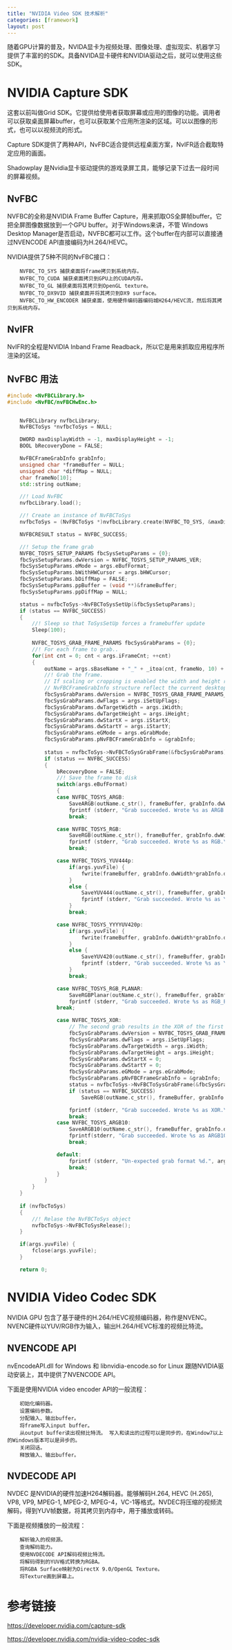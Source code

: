 ```yaml
---
title: "NVIDIA Video SDK 技术解析"
categories: [framework]
layout: post
---
```


随着GPU计算的普及，NVIDA显卡为视频处理、图像处理、虚拟现实、机器学习提供了丰富的的SDK。具备NVIDA显卡硬件和NVIDIA驱动之后，就可以使用这些SDK。

# NVIDIA Capture SDK

这套以前叫做Grid SDK。它提供给使用者获取屏幕或应用的图像的功能。调用者可以获取桌面屏幕buffer，也可以获取某个应用所渲染的区域。可以以图像的形式，也可以以视频流的形式。

Capture SDK提供了两种API，NvFBC适合提供远程桌面方案，NvIFR适合截取特定应用的画面。

Shadowplay 是Nvidia显卡驱动提供的游戏录屏工具，能够记录下过去一段时间的屏幕视频。

## NvFBC

NVFBC的全称是NVIDIA Frame Buffer Capture，用来抓取OS全屏帧buffer。它把全屏图像数据放到一个GPU buffer。对于Windows来讲，不管 Windows Desktop Manager是否启动，NVFBC都可以工作。这个buffer在内部可以直接通过NVENCODE API直接编码为H.264/HEVC。

NVIDIA提供了5种不同的NvFBC接口：
	
		NVFBC_TO_SYS 捕获桌面将frame拷贝到系统内存。
		NVFBC_TO_CUDA 捕获桌面拷贝到GPU上的CUDA内存。
		NVFBC_TO_GL 捕获桌面将其拷贝到OpenGL texture。
		NVFBC_TO_DX9VID 捕获桌面并将其拷贝到DX9 surface。
		NVFBC_TO_HW_ENCODER 捕获桌面，使用硬件编码器编码城H264/HEVC流，然后将其拷贝到系统内存。




## NvIFR

NvIFR的全程是NVIDIA Inband Frame Readback，所以它是用来抓取应用程序所渲染的区域。



## NvFBC 用法

```cpp
#include <NvFBCLibrary.h>
#include <NvFBC/nvFBCHwEnc.h>


    NvFBCLibrary nvfbcLibrary;
    NvFBCToSys *nvfbcToSys = NULL;

    DWORD maxDisplayWidth = -1, maxDisplayHeight = -1;
    BOOL bRecoveryDone = FALSE;

    NvFBCFrameGrabInfo grabInfo;
    unsigned char *frameBuffer = NULL;
    unsigned char *diffMap = NULL;
    char frameNo[10];
    std::string outName;

    //! Load NvFBC
    nvfbcLibrary.load();

    //! Create an instance of NvFBCToSys
    nvfbcToSys = (NvFBCToSys *)nvfbcLibrary.create(NVFBC_TO_SYS, &maxDisplayWidth, &maxDisplayHeight);

    NVFBCRESULT status = NVFBC_SUCCESS;

    //! Setup the frame grab
    NVFBC_TOSYS_SETUP_PARAMS fbcSysSetupParams = {0};
    fbcSysSetupParams.dwVersion = NVFBC_TOSYS_SETUP_PARAMS_VER;
    fbcSysSetupParams.eMode = args.eBufFormat;
    fbcSysSetupParams.bWithHWCursor = args.bHWCursor;
    fbcSysSetupParams.bDiffMap = FALSE;
    fbcSysSetupParams.ppBuffer = (void **)&frameBuffer;
    fbcSysSetupParams.ppDiffMap = NULL;

    status = nvfbcToSys->NvFBCToSysSetUp(&fbcSysSetupParams);
    if (status == NVFBC_SUCCESS)
    {
        //! Sleep so that ToSysSetUp forces a framebuffer update
        Sleep(100);
        
        NVFBC_TOSYS_GRAB_FRAME_PARAMS fbcSysGrabParams = {0};
        //! For each frame to grab..
        for(int cnt = 0; cnt < args.iFrameCnt; ++cnt)
        {
            outName = args.sBaseName + "_" + _itoa(cnt, frameNo, 10) + ".bmp";
            //! Grab the frame.  
            // If scaling or cropping is enabled the width and height returned in the
            // NvFBCFrameGrabInfo structure reflect the current desktop resolution, not the actual grabbed size.
            fbcSysGrabParams.dwVersion = NVFBC_TOSYS_GRAB_FRAME_PARAMS_VER;
            fbcSysGrabParams.dwFlags = args.iSetUpFlags;
            fbcSysGrabParams.dwTargetWidth = args.iWidth;
            fbcSysGrabParams.dwTargetHeight = args.iHeight;
            fbcSysGrabParams.dwStartX = args.iStartX;
            fbcSysGrabParams.dwStartY = args.iStartY;
            fbcSysGrabParams.eGMode = args.eGrabMode;
            fbcSysGrabParams.pNvFBCFrameGrabInfo = &grabInfo;
        
            status = nvfbcToSys->NvFBCToSysGrabFrame(&fbcSysGrabParams);
            if (status == NVFBC_SUCCESS)
            {
                bRecoveryDone = FALSE;
                //! Save the frame to disk
                switch(args.eBufFormat)
                {
                case NVFBC_TOSYS_ARGB:
                    SaveARGB(outName.c_str(), frameBuffer, grabInfo.dwWidth, grabInfo.dwHeight, grabInfo.dwBufferWidth);
                    fprintf (stderr, "Grab succeeded. Wrote %s as ARGB.\n", outName.c_str() );
                    break;

                case NVFBC_TOSYS_RGB:
                    SaveRGB(outName.c_str(), frameBuffer, grabInfo.dwWidth, grabInfo.dwHeight, grabInfo.dwBufferWidth);
                    fprintf (stderr, "Grab succeeded. Wrote %s as RGB.\n", outName.c_str());
                    break;

                case NVFBC_TOSYS_YUV444p:
                    if(args.yuvFile) {
                        fwrite(frameBuffer, grabInfo.dwWidth*grabInfo.dwHeight*3, 1, args.yuvFile);
                    }
                    else {
                        SaveYUV444(outName.c_str(), frameBuffer, grabInfo.dwWidth, grabInfo.dwHeight);
                        fprintf (stderr, "Grab succeeded. Wrote %s as YUV444 converted to RGB.\n", outName.c_str());
                    }
                    break;

                case NVFBC_TOSYS_YYYYUV420p:
                    if(args.yuvFile) {
                        fwrite(frameBuffer, grabInfo.dwWidth*grabInfo.dwHeight*3/2, 1, args.yuvFile);
                    }
                    else {
                        SaveYUV420(outName.c_str(), frameBuffer, grabInfo.dwWidth, grabInfo.dwHeight);
                        fprintf (stderr, "Grab succeeded. Wrote %s as YYYYUV420p.\n", outName.c_str() );
                    }
                    break;

                case NVFBC_TOSYS_RGB_PLANAR:
                    SaveRGBPlanar(outName.c_str(), frameBuffer, grabInfo.dwWidth, grabInfo.dwHeight);
                    fprintf (stderr, "Grab succeeded. Wrote %s as RGB_PLANAR.\n", outName.c_str() );
                break;

                case NVFBC_TOSYS_XOR:
                    // The second grab results in the XOR of the first and second frame.
                    fbcSysGrabParams.dwVersion = NVFBC_TOSYS_GRAB_FRAME_PARAMS_VER;
                    fbcSysGrabParams.dwFlags = args.iSetUpFlags;
                    fbcSysGrabParams.dwTargetWidth = args.iWidth;
                    fbcSysGrabParams.dwTargetHeight = args.iHeight;
                    fbcSysGrabParams.dwStartX = 0;
                    fbcSysGrabParams.dwStartY = 0;
                    fbcSysGrabParams.eGMode = args.eGrabMode;
                    fbcSysGrabParams.pNvFBCFrameGrabInfo = &grabInfo;
                    status = nvfbcToSys->NvFBCToSysGrabFrame(&fbcSysGrabParams);
                    if (status == NVFBC_SUCCESS)
                        SaveRGB(outName.c_str(), frameBuffer, grabInfo.dwWidth, grabInfo.dwHeight, grabInfo.dwBufferWidth);

                    fprintf (stderr, "Grab succeeded. Wrote %s as XOR.\n", outName.c_str() );
                    break;
                case NVFBC_TOSYS_ARGB10:
                    SaveARGB10(outName.c_str(), frameBuffer, grabInfo.dwWidth, grabInfo.dwHeight, grabInfo.dwBufferWidth);
                    fprintf(stderr, "Grab succeeded. Wrote %s as ARGB10.\n", outName.c_str());
                    break;

                default:
                    fprintf (stderr, "Un-expected grab format %d.", args.eBufFormat);
                    break;
                }
            }
        }
    }
    
    if (nvfbcToSys)
    {
        //! Relase the NvFBCToSys object
        nvfbcToSys->NvFBCToSysRelease();
    }

    if(args.yuvFile) {
        fclose(args.yuvFile);
    }

    return 0;

```



# NVIDIA Video Codec SDK


NVIDIA GPU 包含了基于硬件的H.264/HEVC视频编码器，称作是NVENC。NVENC硬件以YUV/RGB作为输入，输出H.264/HEVC标准的视频比特流。

## NVENCODE API

nvEncodeAPI.dll for Windows 和 libnvidia-encode.so for Linux 跟随NVIDIA驱动安装上，其中提供了NVENCODE API。

下面是使用NVIDIA video encoder API的一般流程：

		初始化编码器。
		设置编码参数。
		分配输入、输出buffer。
		将frame写入input buffer。
		从output buffer读出视频比特流。 写入和读出的过程可以是同步的，在Window7以上的Windows版本可以是异步的。
		关闭回话。
		释放输入、输出buffer。


## NVDECODE API

NVDEC 是NVIDIA的硬件加速H264解码器。能够解码H.264, HEVC (H.265), VP8, VP9, MPEG-1, MPEG-2, MPEG-4，VC-1等格式。NVDEC将压缩的视频流解码，得到YUV帧数据，将其拷贝到内存中，用于播放或转码。


下面是视频播放的一般流程：

		解析输入的视频源。
		查询解码能力。
		使用NVDECODE API解码视频比特流。
		将解码得到的YUV格式转换为RGBA。
		将RGBA Surface映射为DirectX 9.0/OpenGL Texture。
		将Texture画到屏幕上。


# 参考链接

https://developer.nvidia.com/capture-sdk

https://developer.nvidia.com/nvidia-video-codec-sdk
